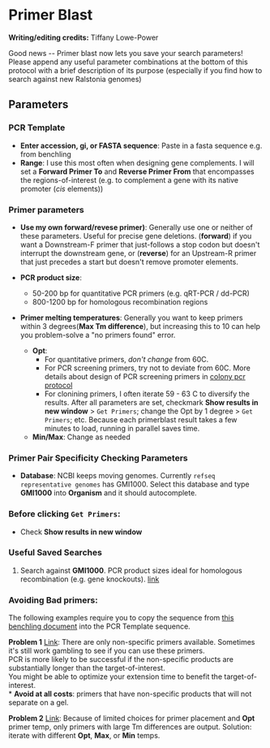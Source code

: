 # Primer Blast

**Writing/editing credits:** Tiffany Lowe-Power

Good news -- Primer blast now lets you save your search parameters!  
Please append any useful parameter combinations at the bottom of this protocol with a brief description of its purpose (especially if you find how to search against new Ralstonia genomes)

## Parameters

### PCR Template
* **Enter accession, gi, or FASTA sequence**: Paste in a fasta sequence e.g. from benchling
* **Range**: I use this most often when designing gene complements. 
I will set a **Forward Primer To** and **Reverse Primer From** that encompasses the regions-of-interest (e.g.  to complement a gene with its native promoter (*cis* elements))

### Primer parameters
* **Use my own forward/revese primer)**: Generally use one or neither of these parameters. 
Useful for precise gene deletions. (**forward**) if you want a Downstream-F primer that just-follows a stop codon but doesn't interrupt the downstream gene, or (**reverse**) for an Upstream-R primer that just precedes a start but doesn't remove promoter elements.
* **PCR product size**:
  * 50-200 bp for quantitative PCR primers (e.g. qRT-PCR / dd-PCR)
  * 800-1200 bp for homologous recombination regions

* **Primer melting temperatures**: Generally you want to keep primers within 3 degrees(**Max Tm difference**), but increasing this to 10 can help you problem-solve a "no primers found" error.
  * **Opt**: 
    * For quantitative primers, *don't change* from 60C. 
    * For PCR screening primers, try not to deviate from 60C. 
    More details about design of PCR screening primers in [colony pcr protocol](colony_pcr.md)
    * For clonining primers, I often iterate 59 - 63 C to diversify the results. 
  After all parameters are set, checkmark **Show results in new window** > `Get Primers`; change the Opt by 1 degree > `Get Primers`; etc. 
    Because each primerblast result takes a few minutes to load, running in parallel saves time.
  * **Min/Max**: Change as needed

### Primer Pair Specificity Checking Parameters
* **Database**: NCBI keeps moving genomes. 
Currently `refseq representative genomes` has GMI1000. 
Select this database and type **GMI1000** into **Organism** and it should autocomplete.

### Before clicking `Get Primers`:
* Check **Show results in new window**

### Useful Saved Searches

1. Search against **GMI1000**. PCR product sizes ideal for homologous recombination (e.g. gene knockouts). 
[link](https://www.ncbi.nlm.nih.gov/tools/primer-blast/index.cgi?LINK_LOC=bookmark&OVERLAP_5END=7&OVERLAP_3END=4&PRIMER_PRODUCT_MIN=800&PRIMER_PRODUCT_MAX=1200&PRIMER_NUM_RETURN=20&PRIMER_MIN_TM=57.0&PRIMER_OPT_TM=61.0&PRIMER_MAX_TM=66.0&PRIMER_MAX_DIFF_TM=3&PRIMER_ON_SPLICE_SITE=0&SEARCHMODE=0&SPLICE_SITE_OVERLAP_5END=7&SPLICE_SITE_OVERLAP_3END=4&SPAN_INTRON=off&MIN_INTRON_SIZE=1000&MAX_INTRON_SIZE=1000000&SEARCH_SPECIFIC_PRIMER=on&EXCLUDE_ENV=off&EXCLUDE_XM=off&TH_OLOGO_ALIGNMENT=off&TH_TEMPLATE_ALIGNMENT=off&ORGANISM=Ralstonia%20solanacearum%20GMI1000%20%28taxid%3A267608%29&PRIMER_SPECIFICITY_DATABASE=refseq_representative_genomes&TOTAL_PRIMER_SPECIFICITY_MISMATCH=1&PRIMER_3END_SPECIFICITY_MISMATCH=1&MISMATCH_REGION_LENGTH=5&TOTAL_MISMATCH_IGNORE=6&MAX_TARGET_SIZE=4000&ALLOW_TRANSCRIPT_VARIANTS=off&HITSIZE=50000&EVALUE=30000&WORD_SIZE=7&MAX_CANDIDATE_PRIMER=500&PRIMER_MIN_SIZE=15&PRIMER_OPT_SIZE=20&PRIMER_MAX_SIZE=25&PRIMER_MIN_GC=20.0&PRIMER_MAX_GC=80.0&GC_CLAMP=0&NUM_TARGETS_WITH_PRIMERS=1000&NUM_TARGETS=20&MAX_TARGET_PER_TEMPLATE=100&POLYX=5&SELF_ANY=8.00&SELF_END=3.00&PRIMER_MAX_END_STABILITY=9&PRIMER_MAX_END_GC=5&PRIMER_MAX_TEMPLATE_MISPRIMING_TH=40.00&PRIMER_PAIR_MAX_TEMPLATE_MISPRIMING_TH=70.00&PRIMER_MAX_SELF_ANY_TH=45.0&PRIMER_MAX_SELF_END_TH=35.0&PRIMER_PAIR_MAX_COMPL_ANY_TH=45.0&PRIMER_PAIR_MAX_COMPL_END_TH=35.0&PRIMER_MAX_HAIRPIN_TH=24.0&PRIMER_MAX_TEMPLATE_MISPRIMING=12.00&PRIMER_PAIR_MAX_TEMPLATE_MISPRIMING=24.00&PRIMER_PAIR_MAX_COMPL_ANY=8.00&PRIMER_PAIR_MAX_COMPL_END=3.00&PRIMER_MISPRIMING_LIBRARY=AUTO&NO_SNP=off&LOW_COMPLEXITY_FILTER=on&MONO_CATIONS=50.0&DIVA_CATIONS=1.5&CON_ANEAL_OLIGO=50.0&CON_DNTPS=0.6&SALT_FORMULAR=1&TM_METHOD=1&PRIMER_INTERNAL_OLIGO_MIN_SIZE=18&PRIMER_INTERNAL_OLIGO_OPT_SIZE=20&PRIMER_INTERNAL_OLIGO_MAX_SIZE=27&PRIMER_INTERNAL_OLIGO_MIN_TM=57.0&PRIMER_INTERNAL_OLIGO_OPT_TM=60.0&PRIMER_INTERNAL_OLIGO_MAX_TM=63.0&PRIMER_INTERNAL_OLIGO_MAX_GC=80.0&PRIMER_INTERNAL_OLIGO_OPT_GC_PERCENT=50&PRIMER_INTERNAL_OLIGO_MIN_GC=20.0&PICK_HYB_PROBE=off&NEWWIN=off&NEWWIN=off&SHOW_SVIEWER=true)

### Avoiding Bad primers:
The following examples require you to copy the sequence from [this benchling document](https://benchling.com/s/seq-LdA7kp7esUiuZhGqPGeJ) into the PCR Template sequence.

**Problem 1** [Link](https://www.ncbi.nlm.nih.gov/tools/primer-blast/index.cgi?LINK_LOC=bookmark&PRIMER5_START=3072&PRIMER5_END=3122&OVERLAP_5END=7&OVERLAP_3END=4&PRIMER_PRODUCT_MIN=800&PRIMER_PRODUCT_MAX=1200&PRIMER_NUM_RETURN=20&PRIMER_MIN_TM=57.0&PRIMER_OPT_TM=61&PRIMER_MAX_TM=64.0&PRIMER_MAX_DIFF_TM=3&PRIMER_ON_SPLICE_SITE=0&SEARCHMODE=0&SPLICE_SITE_OVERLAP_5END=7&SPLICE_SITE_OVERLAP_3END=4&SPAN_INTRON=off&MIN_INTRON_SIZE=1000&MAX_INTRON_SIZE=1000000&SEARCH_SPECIFIC_PRIMER=on&EXCLUDE_ENV=off&EXCLUDE_XM=off&TH_OLOGO_ALIGNMENT=off&TH_TEMPLATE_ALIGNMENT=off&ORGANISM=Ralstonia%20solanacearum%20GMI1000%20%28taxid%3A267608%29&PRIMER_SPECIFICITY_DATABASE=refseq_representative_genomes&TOTAL_PRIMER_SPECIFICITY_MISMATCH=1&PRIMER_3END_SPECIFICITY_MISMATCH=1&MISMATCH_REGION_LENGTH=5&TOTAL_MISMATCH_IGNORE=6&MAX_TARGET_SIZE=4000&ALLOW_TRANSCRIPT_VARIANTS=off&HITSIZE=50000&EVALUE=30000&WORD_SIZE=7&MAX_CANDIDATE_PRIMER=500&PRIMER_MIN_SIZE=15&PRIMER_OPT_SIZE=20&PRIMER_MAX_SIZE=25&PRIMER_MIN_GC=20.0&PRIMER_MAX_GC=80.0&GC_CLAMP=0&NUM_TARGETS_WITH_PRIMERS=1000&NUM_TARGETS=20&MAX_TARGET_PER_TEMPLATE=100&POLYX=5&SELF_ANY=8.00&SELF_END=3.00&PRIMER_MAX_END_STABILITY=9&PRIMER_MAX_END_GC=5&PRIMER_MAX_TEMPLATE_MISPRIMING_TH=40.00&PRIMER_PAIR_MAX_TEMPLATE_MISPRIMING_TH=70.00&PRIMER_MAX_SELF_ANY_TH=45.0&PRIMER_MAX_SELF_END_TH=35.0&PRIMER_PAIR_MAX_COMPL_ANY_TH=45.0&PRIMER_PAIR_MAX_COMPL_END_TH=35.0&PRIMER_MAX_HAIRPIN_TH=24.0&PRIMER_MAX_TEMPLATE_MISPRIMING=12.00&PRIMER_PAIR_MAX_TEMPLATE_MISPRIMING=24.00&PRIMER_PAIR_MAX_COMPL_ANY=8.00&PRIMER_PAIR_MAX_COMPL_END=3.00&PRIMER_MISPRIMING_LIBRARY=AUTO&NO_SNP=off&LOW_COMPLEXITY_FILTER=on&MONO_CATIONS=50.0&DIVA_CATIONS=1.5&CON_ANEAL_OLIGO=50.0&CON_DNTPS=0.6&SALT_FORMULAR=1&TM_METHOD=1&PRIMER_INTERNAL_OLIGO_MIN_SIZE=18&PRIMER_INTERNAL_OLIGO_OPT_SIZE=20&PRIMER_INTERNAL_OLIGO_MAX_SIZE=27&PRIMER_INTERNAL_OLIGO_MIN_TM=57.0&PRIMER_INTERNAL_OLIGO_OPT_TM=60.0&PRIMER_INTERNAL_OLIGO_MAX_TM=63.0&PRIMER_INTERNAL_OLIGO_MAX_GC=80.0&PRIMER_INTERNAL_OLIGO_OPT_GC_PERCENT=50&PRIMER_INTERNAL_OLIGO_MIN_GC=20.0&PICK_HYB_PROBE=off&NEWWIN=on&NEWWIN=on&SHOW_SVIEWER=true): 
There are only non-specific primers available. 
Sometimes it's still work gambling to see if you can use these primers.  
PCR is more likely to be successful if the non-specific products are substantially longer than the target-of-interest.  
You might be able to optimize your extension time to benefit the target-of-interest.  
    * **Avoid at all costs**: primers that have non-specific products that will not separate on a gel.

**Problem 2** [Link](https://www.ncbi.nlm.nih.gov/tools/primer-blast/index.cgi?LINK_LOC=bookmark&PRIMER5_START=3072&PRIMER5_END=3122&OVERLAP_5END=7&OVERLAP_3END=4&PRIMER_PRODUCT_MIN=800&PRIMER_PRODUCT_MAX=1200&PRIMER_NUM_RETURN=20&PRIMER_MIN_TM=57.0&PRIMER_OPT_TM=60&PRIMER_MAX_TM=66&PRIMER_MAX_DIFF_TM=3&PRIMER_ON_SPLICE_SITE=0&SEARCHMODE=0&SPLICE_SITE_OVERLAP_5END=7&SPLICE_SITE_OVERLAP_3END=4&SPAN_INTRON=off&MIN_INTRON_SIZE=1000&MAX_INTRON_SIZE=1000000&SEARCH_SPECIFIC_PRIMER=on&EXCLUDE_ENV=off&EXCLUDE_XM=off&TH_OLOGO_ALIGNMENT=off&TH_TEMPLATE_ALIGNMENT=off&ORGANISM=Ralstonia%20solanacearum%20GMI1000%20%28taxid%3A267608%29&PRIMER_SPECIFICITY_DATABASE=refseq_representative_genomes&TOTAL_PRIMER_SPECIFICITY_MISMATCH=1&PRIMER_3END_SPECIFICITY_MISMATCH=1&MISMATCH_REGION_LENGTH=5&TOTAL_MISMATCH_IGNORE=6&MAX_TARGET_SIZE=4000&ALLOW_TRANSCRIPT_VARIANTS=off&HITSIZE=50000&EVALUE=30000&WORD_SIZE=7&MAX_CANDIDATE_PRIMER=500&PRIMER_MIN_SIZE=15&PRIMER_OPT_SIZE=20&PRIMER_MAX_SIZE=25&PRIMER_MIN_GC=20.0&PRIMER_MAX_GC=80.0&GC_CLAMP=0&NUM_TARGETS_WITH_PRIMERS=1000&NUM_TARGETS=20&MAX_TARGET_PER_TEMPLATE=100&POLYX=5&SELF_ANY=8.00&SELF_END=3.00&PRIMER_MAX_END_STABILITY=9&PRIMER_MAX_END_GC=5&PRIMER_MAX_TEMPLATE_MISPRIMING_TH=40.00&PRIMER_PAIR_MAX_TEMPLATE_MISPRIMING_TH=70.00&PRIMER_MAX_SELF_ANY_TH=45.0&PRIMER_MAX_SELF_END_TH=35.0&PRIMER_PAIR_MAX_COMPL_ANY_TH=45.0&PRIMER_PAIR_MAX_COMPL_END_TH=35.0&PRIMER_MAX_HAIRPIN_TH=24.0&PRIMER_MAX_TEMPLATE_MISPRIMING=12.00&PRIMER_PAIR_MAX_TEMPLATE_MISPRIMING=24.00&PRIMER_PAIR_MAX_COMPL_ANY=8.00&PRIMER_PAIR_MAX_COMPL_END=3.00&PRIMER_MISPRIMING_LIBRARY=AUTO&NO_SNP=off&LOW_COMPLEXITY_FILTER=on&MONO_CATIONS=50.0&DIVA_CATIONS=1.5&CON_ANEAL_OLIGO=50.0&CON_DNTPS=0.6&SALT_FORMULAR=1&TM_METHOD=1&PRIMER_INTERNAL_OLIGO_MIN_SIZE=18&PRIMER_INTERNAL_OLIGO_OPT_SIZE=20&PRIMER_INTERNAL_OLIGO_MAX_SIZE=27&PRIMER_INTERNAL_OLIGO_MIN_TM=57.0&PRIMER_INTERNAL_OLIGO_OPT_TM=60.0&PRIMER_INTERNAL_OLIGO_MAX_TM=63.0&PRIMER_INTERNAL_OLIGO_MAX_GC=80.0&PRIMER_INTERNAL_OLIGO_OPT_GC_PERCENT=50&PRIMER_INTERNAL_OLIGO_MIN_GC=20.0&PICK_HYB_PROBE=off&NEWWIN=on&NEWWIN=on&SHOW_SVIEWER=true): 
Because of limited choices for primer placement and **Opt** primer temp, only primers with large Tm differences are output. 
Solution: iterate with different **Opt**, **Max**, or **Min** temps.
